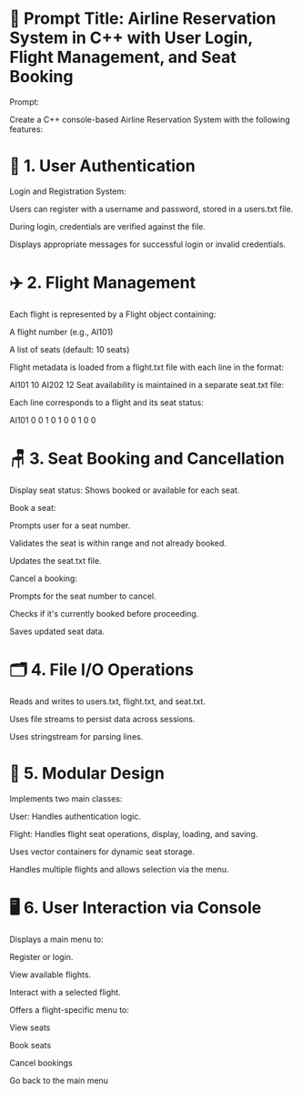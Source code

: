 # 📝 Prompt Title: Airline Reservation System in C++ with User Login, Flight Management, and Seat Booking

Prompt:

Create a C++ console-based Airline Reservation System with the following features:

# 🔐 1. User Authentication
Login and Registration System:

Users can register with a username and password, stored in a users.txt file.

During login, credentials are verified against the file.

Displays appropriate messages for successful login or invalid credentials.

# ✈️ 2. Flight Management
Each flight is represented by a Flight object containing:

A flight number (e.g., AI101)

A list of seats (default: 10 seats)

Flight metadata is loaded from a flight.txt file with each line in the format:

AI101 10
AI202 12
Seat availability is maintained in a separate seat.txt file:

Each line corresponds to a flight and its seat status:

AI101 0 0 1 0 1 0 0 1 0 0

# 🪑 3. Seat Booking and Cancellation
Display seat status: Shows booked or available for each seat.

Book a seat:

Prompts user for a seat number.

Validates the seat is within range and not already booked.

Updates the seat.txt file.

Cancel a booking:

Prompts for the seat number to cancel.

Checks if it's currently booked before proceeding.

Saves updated seat data.

# 🗂️ 4. File I/O Operations
Reads and writes to users.txt, flight.txt, and seat.txt.

Uses file streams to persist data across sessions.

Uses stringstream for parsing lines.

# 🧾 5. Modular Design
Implements two main classes:

User: Handles authentication logic.

Flight: Handles flight seat operations, display, loading, and saving.

Uses vector containers for dynamic seat storage.

Handles multiple flights and allows selection via the menu.

# 🖥️ 6. User Interaction via Console
Displays a main menu to:

Register or login.

View available flights.

Interact with a selected flight.

Offers a flight-specific menu to:

View seats

Book seats

Cancel bookings

Go back to the main menu
